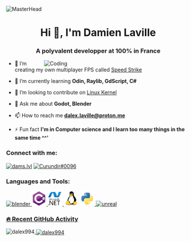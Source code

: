 ![MasterHead](https://external-content.duckduckgo.com/iu/?u=https%3A%2F%2Fcdn.weasyl.com%2F~fluffkevlar%2Fsubmissions%2F30165%2Fefb64790c6059bf9f32f9922bdfd36fad18bdd135aff5f67e99a7f0f29749042%2Ffluffkevlar-starfield-gif.gif&f=1&nofb=1&ipt=a9de411664d88a83ec9d8c5687d042bcf3bea032065b4f12ecbb4086d9a2b66f&ipo=images)

<h1 align="center">Hi 👋, I'm Damien Laville</h1>
<h3 align="center">A polyvalent developper at 100% in France</h3>
<img align="right" alt="Coding" width="400" src="https://external-content.duckduckgo.com/iu/?u=https%3A%2F%2Fimages.squarespace-cdn.com%2Fcontent%2Fv1%2F5769fc401b631bab1addb2ab%2F1541580611624-TE64QGKRJG8SWAIUS7NS%2Fcoding-freak.gif&f=1&nofb=1&ipt=19a735a0ad1ce99de3c947ca80bb61bae748af73404468e41ffd54815e9c0f33&ipo=images">



- 👯 I’m creating my own multiplayer FPS called [Speed Strike](https://github.com/Dalex994/Speed-Strike)

- 🌱 I’m currently learning **Odin, Raylib, GdScript, C#**

- 🤝 I’m looking to contribute on [Linux Kernel](https://github.com/torvalds/linux)

- 💬 Ask me about **Godot, Blender**

- 📫 How to reach me **dalex.laville@proton.me**

- ⚡ Fun fact **I'm in Computer science and I learn too many things in the same time ^^'**

<h3 align="left">Connect with me:</h3>
<p align="left">
<a href="https://instagram.com/dams.lvl" target="blank"><img align="center" src="https://raw.githubusercontent.com/rahuldkjain/github-profile-readme-generator/master/src/images/icons/Social/instagram.svg" alt="dams.lvl" height="30" width="40" /></a>
<a href="https://discord.gg/Curundir#0096" target="blank"><img align="center" src="https://raw.githubusercontent.com/rahuldkjain/github-profile-readme-generator/master/src/images/icons/Social/discord.svg" alt="Curundir#0096" height="30" width="40" /></a>
</p>

<h3 align="left">Languages and Tools:</h3>
<p align="left"> <a href="https://www.blender.org/" target="_blank" rel="noreferrer"> <img src="https://download.blender.org/branding/community/blender_community_badge_white.svg" alt="blender" width="40" height="40"/> </a> <a href="https://www.w3schools.com/cs/" target="_blank" rel="noreferrer"> <img src="https://raw.githubusercontent.com/devicons/devicon/master/icons/csharp/csharp-original.svg" alt="csharp" width="40" height="40"/> </a> <a href="https://dotnet.microsoft.com/" target="_blank" rel="noreferrer"> <img src="https://raw.githubusercontent.com/devicons/devicon/master/icons/dot-net/dot-net-original-wordmark.svg" alt="dotnet" width="40" height="40"/> </a> <img src="https://raw.githubusercontent.com/devicons/devicon/master/icons/linux/linux-original.svg" alt="linux" width="40" height="40"/> </a> <a href="https://www.python.org" target="_blank" rel="noreferrer"> <img src="https://raw.githubusercontent.com/devicons/devicon/master/icons/python/python-original.svg" alt="python" width="40" height="40"/> </a> <a href="https://unrealengine.com/" target="_blank" rel="noreferrer"> <img src="https://raw.githubusercontent.com/kenangundogan/fontisto/036b7eca71aab1bef8e6a0518f7329f13ed62f6b/icons/svg/brand/unreal-engine.svg" alt="unreal" width="40" height="40"/> </a> <a href="https://soliditylang.org/" target="_blank" rel="noreferrer"> </p>

### 🔥 Recent GitHub Activity




<p><img align="left" src="https://github-readme-stats.vercel.app/api/top-langs?username=dalex994&show_icons=true&locale=en&layout=compact" alt="dalex994" /></p>

<p>&nbsp;<img align="center" src="https://github-readme-stats.vercel.app/api?username=dalex994&show_icons=true&locale=en" alt="dalex994" /></p>



